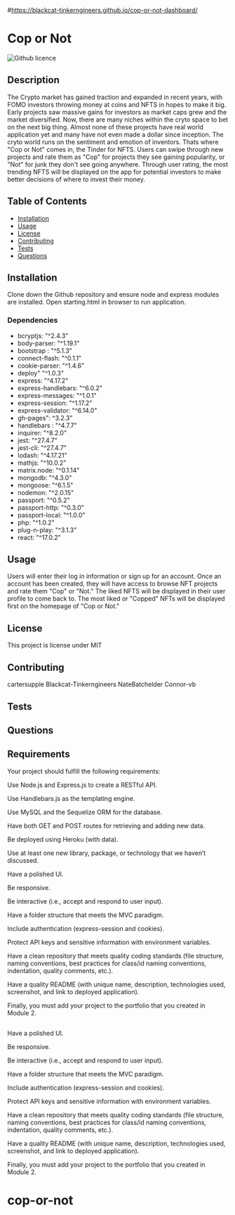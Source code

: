 #https://blackcat-tinkerngineers.github.io/cop-or-not-dashboard/

# Cop or Not

![Github licence](http://img.shields.io/badge/license-MIT-blue.svg)

## Description 
The Crypto market has gained traction and expanded in recent years, with FOMO investors throwing money at coins and NFTS in hopes to make it big. Early projects saw massive gains for investors as market caps grew and the market diversified. Now, there are many niches within the cryto space to bet on the next big thing. Almost none of these projects have real world application yet and many have not even made a dollar since inception. The cryto world runs on the sentiment and emotion of inventors. Thats where "Cop or Not" comes in, the Tinder for NFTS. Users can swipe through new projects and rate them as "Cop" for projects they see gaining popularity, or "Not" for junk they don't see going anywhere. Through user rating, the most trending NFTS will be displayed on the app for potential investors to make better decisions of where to invest their money. 

## Table of Contents
* [Installation](#installation)
* [Usage](#usage)
* [License](#license)
* [Contributing](#contributing)
* [Tests](#tests)
* [Questions](#questions)

## Installation 
Clone down the Github repository and ensure node and express modules are installed. Open starting.html in browser to run application. 

### Dependencies
   * bcryptjs: "^2.4.3"
   * body-parser: "^1.19.1"
   * bootstrap : "^5.1.3"
   * connect-flash: "^0.1.1"
   * cookie-parser: "^1.4.6"
   * deploy" "^1.0.3"
   * express: "^4.17.2"
   * express-handlebars: "^6.0.2"
   * express-messages: "^1.0.1"
   * express-session: "^1.17.2"
   * express-validator: "^6.14.0"
   * gh-pages": ^3.2.3"
   * handlebars : "^4.7.7"
   * inquirer: "^8.2.0"
   * jest: "^27.4.7"
   * jest-cli: "^27.4.7"
   * lodash: "^4.17.21"
   * mathjs: "^10.0.2"
   * matrix.node: "^0.1.14"
   * mongodb: "^4.3.0"
   * mongoose: "^6.1.5"
   * nodemon: "^2.0.15"
   * passport: "^0.5.2"
   * passport-http: "^0.3.0"
   * passport-local: "^1.0.0"
   * php: "^1.0.2"
   * plug-n-play: "^3.1.3"
   * react: "^17.0.2"

## Usage 
Users will enter their log in information or sign up for an account. Once an account has been created, they will have access to browse NFT projects and rate them "Cop" or "Not." The liked NFTS will be displayed in their user profile to come back to. The most liked or "Copped" NFTs will be displayed first on the homepage of "Cop or Not." 
## License 
This project is license under MIT

## Contributing 
cartersupple
Blackcat-Tinkerngineers
NateBatchelder
Connor-vb
## Tests

## Questions

## Requirements
Your project should fulfill the following requirements:

Use Node.js and Express.js to create a RESTful API.

Use Handlebars.js as the templating engine.

Use MySQL and the Sequelize ORM for the database.

Have both GET and POST routes for retrieving and adding new data.

Be deployed using Heroku (with data).

Use at least one new library, package, or technology that we haven’t discussed.

Have a polished UI.

Be responsive.

Be interactive (i.e., accept and respond to user input).

Have a folder structure that meets the MVC paradigm.

Include authentication (express-session and cookies).

Protect API keys and sensitive information with environment variables.

Have a clean repository that meets quality coding standards (file structure, naming conventions, best practices for class/id naming conventions, indentation, quality comments, etc.).

Have a quality README (with unique name, description, technologies used, screenshot, and link to deployed application).

Finally, you must add your project to the portfolio that you created in Module 2.

## 
Have a polished UI.

Be responsive.

Be interactive (i.e., accept and respond to user input).

Have a folder structure that meets the MVC paradigm.

Include authentication (express-session and cookies).

Protect API keys and sensitive information with environment variables.

Have a clean repository that meets quality coding standards (file structure, naming conventions, best practices for class/id naming conventions, indentation, quality comments, etc.).

Have a quality README (with unique name, description, technologies used, screenshot, and link to deployed application).

Finally, you must add your project to the portfolio that you created in Module 2.

# cop-or-not
